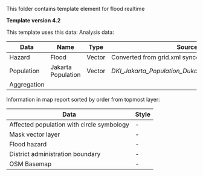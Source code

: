 This folder contains template element for flood realtime

**Template version 4.2**

This template uses this data:
Analysis data:

| Data          | Name          | Type  | Source  |
| ------------- | ------------- | ----- | ------- |
| Hazard | Flood | Vector | Converted from grid.xml synced from BMKG server |
| Population | Jakarta Population | Vector | _DKI_Jakarta_Population_Dukcapil_2013_WGS84.shp_ |
| Aggregation | 

Information in map report sorted by order from topmost layer:

| Data        | Style           |
| ----------- | --------------- | 
| Affected population with circle symbology | - |
| Mask vector layer | - |
| Flood hazard | - |
| District administration boundary | - |
| OSM Basemap | - |

